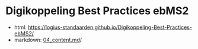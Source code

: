 # Digikoppeling Best Practices ebMS2

- html: https://logius-standaarden.github.io/Digikoppeling-Best-Practices-ebMS2/
- markdown: [04_content.md](04_content.md)/
